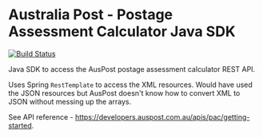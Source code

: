 # Australia Post - Postage Assessment Calculator Java SDK

[![Build Status](https://travis-ci.org/philBrown/auspost-pac.svg?branch=master)](https://travis-ci.org/philBrown/auspost-pac)

Java SDK to access the AusPost postage assessment calculator REST API.

Uses Spring `RestTemplate` to access the XML resources. Would have used the JSON resources but AusPost doesn't know how
to convert XML to JSON without messing up the arrays.

See API reference - https://developers.auspost.com.au/apis/pac/getting-started.
